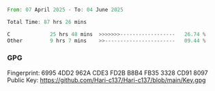 <!--START_SECTION:waka-->

```rust
From: 07 April 2025 - To: 04 June 2025

Total Time: 87 hrs 26 mins

C             25 hrs 48 mins  >>>>>>>------------------   26.74 %
Other         9 hrs 7 mins    >>-----------------------   09.44 %
```

<!--END_SECTION:waka-->

### GPG <br />
Fingerprint:     6995 4DD2 962A CDE3 FD2B B8B4 FB35 3328 CD91 8097 <br />
Public Key:      https://github.com/Hari-c137/Hari-c137/blob/main/Key.gpg
